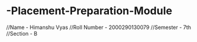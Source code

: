 # -Placement-Preparation-Module
//Name - Himanshu Vyas
//Roll Number - 2000290130079
//Semester - 7th
//Section - B
